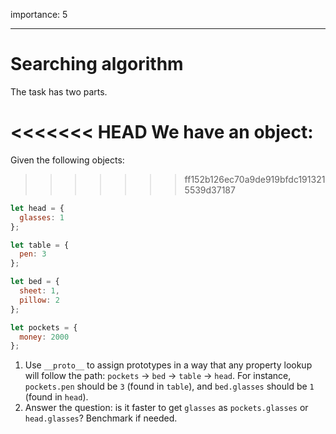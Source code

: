 importance: 5

---

# Searching algorithm

The task has two parts.

<<<<<<< HEAD
We have an object:
=======
Given the following objects:
>>>>>>> ff152b126ec70a9de919bfdc1913215539d37187

```js
let head = {
  glasses: 1
};

let table = {
  pen: 3
};

let bed = {
  sheet: 1,
  pillow: 2
};

let pockets = {
  money: 2000
};
```

1. Use `__proto__` to assign prototypes in a way that any property lookup will follow the path: `pockets` -> `bed` -> `table` -> `head`. For instance, `pockets.pen` should be `3` (found in `table`), and `bed.glasses` should be `1` (found in `head`).
2. Answer the question: is it faster to get `glasses` as `pockets.glasses` or `head.glasses`? Benchmark if needed.
